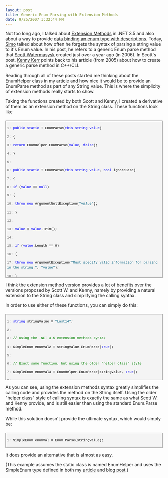 ```yaml
---
layout: post
title: Generic Enum Parsing with Extension Methods
date: 9/25/2007 3:32:44 PM
---
```


Not too long ago, I talked about [Extension Methods](http://geekswithblogs.net/sdorman/archive/2007/08/19/C-3.0-Extension-Methods.aspx "Click To View Entry") in .NET 3.5 and also about a way to provide [data binding an enum type with descriptions](http://www.codeproject.com/useritems/enumdatabinding.asp). Today, [Simo](http://codeclimber.net.nz/archive/2007/09/25/String-to-Enum.aspx) talked about how often he forgets the syntax of parsing a string value to it's Enum value. In his post, he refers to a generic Enum parse method that [Scott Watermasysk](http://scottwater.com/blog/archive/Generic-Enum-Parse/) created just over a year ago (in 2006). In Scott's post, [Kenny Kerr](http://weblogs.asp.net/kennykerr/archive/2005/05/16/The-Case-of-the-Missing-Generic-_2800_Parse-Method_2900_.aspx) points back to his article (from 2005) about how to create a generic parse method in C++/CLI.  

Reading through all of these posts started me thinking about the EnumHelper class in my [article](http://www.codeproject.com/useritems/enumdatabinding.asp) and how nice it would be to provide an EnumParse method as part of any String value. This is where the simplicity of extension methods really starts to show.  

Taking the functions created by both Scott and Kenny, I created a derivative of them as an extension method on the String class. These functions look like
 <div style="border-right: gray 1px solid; padding-right: 4px; border-top: gray 1px solid; padding-left: 4px; font-size: 8pt; padding-bottom: 4px; margin: 20px 0px 10px; overflow: auto; border-left: gray 1px solid; width: 97.5%; cursor: text; max-height: 1200px; line-height: 12pt; padding-top: 4px; border-bottom: gray 1px solid; font-family: consolas, 'Courier New', courier, monospace; height: 488px; background-color: #f4f4f4"> <div style="padding-right: 0px; padding-left: 0px; font-size: 8pt; padding-bottom: 0px; overflow: visible; width: 100%; color: black; border-top-style: none; line-height: 12pt; padding-top: 0px; font-family: consolas, 'Courier New', courier, monospace; border-right-style: none; border-left-style: none; background-color: #f4f4f4; border-bottom-style: none">

<span style="color: #606060">   1:</span> <span style="color: #0000ff">public</span> <span style="color: #0000ff">static</span> T EnumParse<T>(<span style="color: #0000ff">this</span> <span style="color: #0000ff">string</span> <span style="color: #0000ff">value</span>)

<span style="color: #606060">   2:</span> {

<span style="color: #606060">   3:</span>     <span style="color: #0000ff">return</span> EnumHelper.EnumParse<T>(<span style="color: #0000ff">value</span>, <span style="color: #0000ff">false</span>);

<span style="color: #606060">   4:</span> }

<span style="color: #606060">   5:</span>  

<span style="color: #606060">   6:</span> <span style="color: #0000ff">public</span> <span style="color: #0000ff">static</span> T EnumParse<T>(<span style="color: #0000ff">this</span> <span style="color: #0000ff">string</span> <span style="color: #0000ff">value</span>, <span style="color: #0000ff">bool</span> ignoreCase)

<span style="color: #606060">   7:</span> {

<span style="color: #606060">   8:</span>     <span style="color: #0000ff">if</span> (<span style="color: #0000ff">value</span> == <span style="color: #0000ff">null</span>)

<span style="color: #606060">   9:</span>     {

<span style="color: #606060">  10:</span>         <span style="color: #0000ff">throw</span> <span style="color: #0000ff">new</span> ArgumentNullException(<span style="color: #006080">"value"</span>);

<span style="color: #606060">  11:</span>     }

<span style="color: #606060">  12:</span>  

<span style="color: #606060">  13:</span>     <span style="color: #0000ff">value</span> = <span style="color: #0000ff">value</span>.Trim();

<span style="color: #606060">  14:</span>  

<span style="color: #606060">  15:</span>     <span style="color: #0000ff">if</span> (<span style="color: #0000ff">value</span>.Length == 0)

<span style="color: #606060">  16:</span>     {

<span style="color: #606060">  17:</span>         <span style="color: #0000ff">throw</span> <span style="color: #0000ff">new</span> ArgumentException(<span style="color: #006080">"Must specify valid information for parsing in the string."</span>, <span style="color: #006080">"value"</span>);

<span style="color: #606060">  18:</span>     }

<span style="color: #606060">  19:</span>  

<span style="color: #606060">  20:</span>     Type t = <span style="color: #0000ff">typeof</span>(T);

<span style="color: #606060">  21:</span>  

<span style="color: #606060">  22:</span>     <span style="color: #0000ff">if</span> (!t.IsEnum)

<span style="color: #606060">  23:</span>     {

<span style="color: #606060">  24:</span>         <span style="color: #0000ff">throw</span> <span style="color: #0000ff">new</span> ArgumentException(<span style="color: #006080">"Type provided must be an Enum."</span>, <span style="color: #006080">"T"</span>);

<span style="color: #606060">  25:</span>     }

<span style="color: #606060">  26:</span>  

<span style="color: #606060">  27:</span>     T enumType = (T)Enum.Parse(t, <span style="color: #0000ff">value</span>, ignoreCase);

<span style="color: #606060">  28:</span>     <span style="color: #0000ff">return</span> enumType;

<span style="color: #606060">  29:</span> }
</div></div>


I think the extension method version provides a lot of benefits over the versions proposed by Scott W. and Kenny, namely by providing a natural extension to the String class and simplifying the calling syntax.

In order to use either of these functions, you can simply do this:

<div style="border-right: gray 1px solid; padding-right: 4px; border-top: gray 1px solid; padding-left: 4px; font-size: 8pt; padding-bottom: 4px; margin: 20px 0px 10px; overflow: auto; border-left: gray 1px solid; width: 97.5%; cursor: text; max-height: 200px; line-height: 12pt; padding-top: 4px; border-bottom: gray 1px solid; font-family: consolas, 'Courier New', courier, monospace; background-color: #f4f4f4">
<div style="padding-right: 0px; padding-left: 0px; font-size: 8pt; padding-bottom: 0px; overflow: visible; width: 100%; color: black; border-top-style: none; line-height: 12pt; padding-top: 0px; font-family: consolas, 'Courier New', courier, monospace; border-right-style: none; border-left-style: none; background-color: #f4f4f4; border-bottom-style: none">

<span style="color: #606060">   1:</span> <span style="color: #0000ff">string</span> stringValue = <span style="color: #006080">"Last14"</span>;

<span style="color: #606060">   2:</span>  

<span style="color: #606060">   3:</span> <span style="color: #008000">// Using the .NET 3.5 extension methods syntax</span>

<span style="color: #606060">   4:</span> SimpleEnum enumVal2 = stringValue.EnumParse<SimpleEnum>(<span style="color: #0000ff">true</span>);

<span style="color: #606060">   5:</span>  

<span style="color: #606060">   6:</span> <span style="color: #008000">// Exact same function, but using the older "helper class" style</span>

<span style="color: #606060">   7:</span> SimpleEnum enumVal3 = EnumHelper.EnumParse<SimpleEnum>(stringValue, <span style="color: #0000ff">true</span>);

<span style="color: #606060">   8:</span>  

<span style="color: #606060">   9:</span> <span style="color: #008000">// Using the standard Enum.Parse method</span>

<span style="color: #606060">  10:</span> SimpleEnum enumVal = (SimpleEnum)Enum.Parse(<span style="color: #0000ff">typeof</span>(SimpleEnum), stringValue);
</div></div>


As you can see, using the extension methods syntax greatly simplifies the calling code and provides the method on the String itself. Using the older "helper class" style of calling syntax is exactly the same as what Scott W. and Kenny provide, and is still easier than using the standard Enum.Parse method.

While this solution doesn't provide the ultimate syntax, which would simply be:

<div style="border-right: gray 1px solid; padding-right: 4px; border-top: gray 1px solid; padding-left: 4px; font-size: 8pt; padding-bottom: 4px; margin: 20px 0px 10px; overflow: auto; border-left: gray 1px solid; width: 97.5%; cursor: text; max-height: 200px; line-height: 12pt; padding-top: 4px; border-bottom: gray 1px solid; font-family: consolas, 'Courier New', courier, monospace; background-color: #f4f4f4">
<div style="padding-right: 0px; padding-left: 0px; font-size: 8pt; padding-bottom: 0px; overflow: visible; width: 100%; color: black; border-top-style: none; line-height: 12pt; padding-top: 0px; font-family: consolas, 'Courier New', courier, monospace; border-right-style: none; border-left-style: none; background-color: #f4f4f4; border-bottom-style: none">

<span style="color: #606060">   1:</span> SimpleEnum enumVal = Enum.Parse<SimpleEnum>(stringValue);
</div></div>


It does provide an alternative that is almost as easy.

(This example assumes the static class is named EnumHelper and uses the SimpleEnum type defined in both my [article](http://www.codeproject.com/useritems/enumdatabinding.asp) and blog [post](http://geekswithblogs.net/sdorman/archive/2007/08/02/Data-Binding-an-Enum-with-Descriptions.aspx).)
